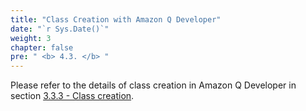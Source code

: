 ```yaml
---
title: "Class Creation with Amazon Q Developer"
date: "`r Sys.Date()`"
weight: 3
chapter: false
pre: " <b> 4.3. </b> "
---
```


Please refer to the details of class creation in Amazon Q Developer in section [3.3.3 - Class creation](../../3-sdlc/3.3-develop/3.3.3-class-creation//).
